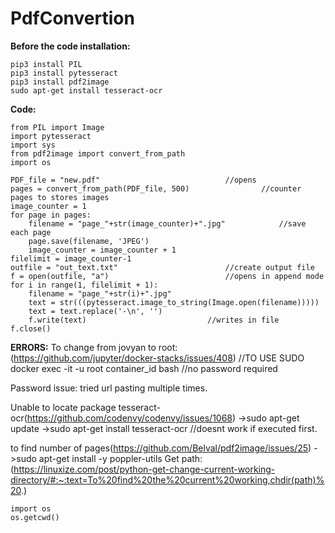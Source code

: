 # PdfConvertion

**Before the code installation:**
```
pip3 install PIL
pip3 install pytesseract
pip3 install pdf2image
sudo apt-get install tesseract-ocr
```
**Code:**
```
from PIL import Image
import pytesseract
import sys
from pdf2image import convert_from_path
import os

PDF_file = "new.pdf"							//opens
pages = convert_from_path(PDF_file, 500)				//counter pages to stores images
image_counter = 1
for page in pages:
    filename = "page_"+str(image_counter)+".jpg"			//save each page
    page.save(filename, 'JPEG')
    image_counter = image_counter + 1
filelimit = image_counter-1
outfile = "out_text.txt"						//create output file
f = open(outfile, "a")							//opens in append mode
for i in range(1, filelimit + 1):
    filename = "page_"+str(i)+".jpg"					
    text = str(((pytesseract.image_to_string(Image.open(filename)))))
    text = text.replace('-\n', '') 
    f.write(text)							//writes in file
f.close()
```


**ERRORS:**
To change from jovyan to root:  (https://github.com/jupyter/docker-stacks/issues/408) 	//TO USE SUDO
docker exec -it -u root container_id bash   //no password required

Password issue:
tried url pasting multiple times.

Unable to locate package tesseract-ocr(https://github.com/codenvy/codenvy/issues/1068)
	->sudo apt-get update
	->sudo apt-get install tesseract-ocr 		//doesnt work if executed first.

to find number of pages(https://github.com/Belval/pdf2image/issues/25)
	->sudo apt-get install -y poppler-utils
Get path:(https://linuxize.com/post/python-get-change-current-working-directory/#:~:text=To%20find%20the%20current%20working,chdir(path)%20.)
```
import os
os.getcwd()
```
